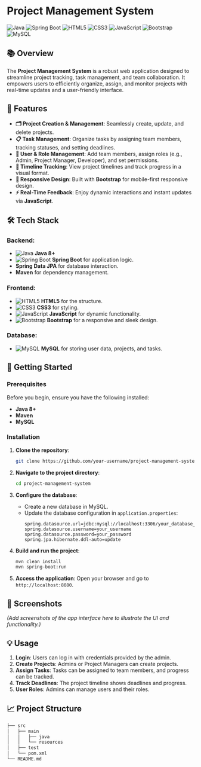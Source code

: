 # Project Management System

![Java](https://img.shields.io/badge/Java-ED8B00?style=for-the-badge&logo=java&logoColor=white)
![Spring Boot](https://img.shields.io/badge/Spring%20Boot-6DB33F?style=for-the-badge&logo=spring-boot&logoColor=white)
![HTML5](https://img.shields.io/badge/HTML5-E34F26?style=for-the-badge&logo=html5&logoColor=white)
![CSS3](https://img.shields.io/badge/CSS3-1572B6?style=for-the-badge&logo=css3&logoColor=white)
![JavaScript](https://img.shields.io/badge/JavaScript-F7DF1E?style=for-the-badge&logo=javascript&logoColor=black)
![Bootstrap](https://img.shields.io/badge/Bootstrap-563D7C?style=for-the-badge&logo=bootstrap&logoColor=white)
![MySQL](https://img.shields.io/badge/MySQL-4479A1?style=for-the-badge&logo=mysql&logoColor=white)

## 📚 Overview

The **Project Management System** is a robust web application designed to streamline project tracking, task management, and team collaboration. It empowers users to efficiently organize, assign, and monitor projects with real-time updates and a user-friendly interface.

## 🌟 Features

- **🗂️ Project Creation & Management**: Seamlessly create, update, and delete projects.
- **📋 Task Management**: Organize tasks by assigning team members, tracking statuses, and setting deadlines.
- **👥 User & Role Management**: Add team members, assign roles (e.g., Admin, Project Manager, Developer), and set permissions.
- **📅 Timeline Tracking**: View project timelines and track progress in a visual format.
- **📱 Responsive Design**: Built with **Bootstrap** for mobile-first responsive design.
- **⚡ Real-Time Feedback**: Enjoy dynamic interactions and instant updates via **JavaScript**.

## 🛠️ Tech Stack

### Backend:
- ![Java](https://img.shields.io/badge/Java-ED8B00?style=for-the-badge&logo=java&logoColor=white) **Java 8+**
- ![Spring Boot](https://img.shields.io/badge/Spring%20Boot-6DB33F?style=for-the-badge&logo=spring-boot&logoColor=white) **Spring Boot** for application logic.
- **Spring Data JPA** for database interaction.
- **Maven** for dependency management.

### Frontend:
- ![HTML5](https://img.shields.io/badge/HTML5-E34F26?style=for-the-badge&logo=html5&logoColor=white) **HTML5** for the structure.
- ![CSS3](https://img.shields.io/badge/CSS3-1572B6?style=for-the-badge&logo=css3&logoColor=white) **CSS3** for styling.
- ![JavaScript](https://img.shields.io/badge/JavaScript-F7DF1E?style=for-the-badge&logo=javascript&logoColor=black) **JavaScript** for dynamic functionality.
- ![Bootstrap](https://img.shields.io/badge/Bootstrap-563D7C?style=for-the-badge&logo=bootstrap&logoColor=white) **Bootstrap** for a responsive and sleek design.

### Database:
- ![MySQL](https://img.shields.io/badge/MySQL-4479A1?style=for-the-badge&logo=mysql&logoColor=white) **MySQL** for storing user data, projects, and tasks.

## 🚀 Getting Started

### Prerequisites

Before you begin, ensure you have the following installed:
- **Java 8+** 
- **Maven** 
- **MySQL** 

### Installation

1. **Clone the repository**:
    ```bash
    git clone https://github.com/your-username/project-management-system.git
    ```

2. **Navigate to the project directory**:
    ```bash
    cd project-management-system
    ```

3. **Configure the database**:
    - Create a new database in MySQL.
    - Update the database configuration in `application.properties`:
      ```properties
      spring.datasource.url=jdbc:mysql://localhost:3306/your_database_name
      spring.datasource.username=your_username
      spring.datasource.password=your_password
      spring.jpa.hibernate.ddl-auto=update
      ```

4. **Build and run the project**:
    ```bash
    mvn clean install
    mvn spring-boot:run
    ```

5. **Access the application**: 
   Open your browser and go to `http://localhost:8080`.

## 📸 Screenshots

*(Add screenshots of the app interface here to illustrate the UI and functionality.)*

## 💡 Usage

1. **Login**: Users can log in with credentials provided by the admin.
2. **Create Projects**: Admins or Project Managers can create projects.
3. **Assign Tasks**: Tasks can be assigned to team members, and progress can be tracked.
4. **Track Deadlines**: The project timeline shows deadlines and progress.
5. **User Roles**: Admins can manage users and their roles.

## 📈 Project Structure

```bash
├── src
│   ├── main
│   │   ├── java
│   │   └── resources
│   ├── test
│   └── pom.xml
└── README.md
